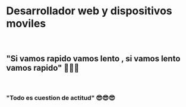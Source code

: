 <h1>Desarrollador web y dispositivos moviles</h1>  
<br>
<h2>"Si vamos rapido vamos lento , si vamos lento vamos rapido" 🍃🍃🍃</h2>
<br>
<h3>"Todo es cuestion de actitud" 😎😎😎</h>

